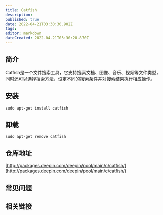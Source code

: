 ```yaml
---
title: Catfish
description: 
published: true
date: 2022-04-21T03:30:30.902Z
tags: 
editor: markdown
dateCreated: 2022-04-21T03:30:28.870Z
---
```


## 简介

Catfish是一个文件搜索工具，它支持搜索文档、图像、音乐、视频等文件类型，同时还可以选择搜索方法，设定不同的搜索条件并对搜索结果执行相应操作。

## 安装

`sudo apt-get install catfish`

## 卸载

`sudo apt-get remove catfish`

## 仓库地址

[http://packages.deepin.com/deepin/pool/main/c/catfish/](http://packages.deepin.com/deepin/pool/main/c/catfish/)


## 常见问题


## 相关链接